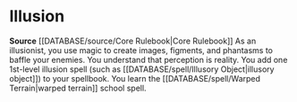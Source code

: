 ﻿---
id: '6'
name: Illusion
rarity: Common
source: '[[DATABASE/source/Core Rulebook|Core Rulebook]]'
type: Wizard Arcane School

---
# Illusion

**Source** [[DATABASE/source/Core Rulebook|Core Rulebook]] 
As an illusionist, you use magic to create images, figments, and phantasms to baffle your enemies. You understand that perception is reality. You add one 1st-level illusion spell (such as [[DATABASE/spell/Illusory Object|illusory object]]) to your spellbook. You learn the [[DATABASE/spell/Warped Terrain|warped terrain]] school spell.